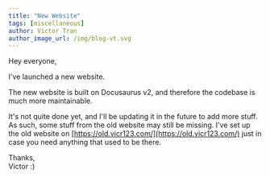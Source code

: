 ```yaml
---
title: "New Website"
tags: [miscellaneous]
author: Victor Tran
author_image_url: /img/blog-vt.svg
---
```


Hey everyone,

I've launched a new website.

<!-- truncate -->

The new website is built on Docusaurus v2, and therefore the codebase is much more maintainable.

It's not quite done yet, and I'll be updating it in the future to add more stuff. As such, some stuff from the old website may still be missing. I've set up the old website on [https://old.vicr123.com/](https://old.vicr123.com/) just in case you need anything that used to be there.

Thanks,<br />
Victor :)
